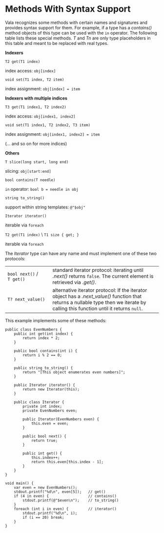 # Methods With Syntax Support

Vala recognizes some methods with certain names and signatures and provides syntax support for them. For example, if a type has a *contains()* method objects of this type can be used with the `in` operator. The following table lists these special methods. *T* and *Tn* are only type placeholders in this table and meant to be replaced with real types. 

**Indexers**

`T2 get(T1 index)`

index access: `obj[index]`

`void set(T1 index, T2 item)`

index assignment: `obj[index] = item`

**Indexers with multiple indices**

`T3 get(T1 index1, T2 index2)`

index access: `obj[index1, index2]`

`void set(T1 index1, T2 index2, T3 item)`

index assignment: `obj[index1, index2] = item`

(... and so on for more indices)

**Others**

`T slice(long start, long end)`

slicing: `obj[start:end]`

`bool contains(T needle)`

`in` operator: `bool b = needle in obj`

`string to_string()`

support within string templates: `@"$obj"`

`Iterator iterator()`

iterable via `foreach`

`T2 get(T1 index)` \  `T1 size { get; }`

iterable via `foreach`

The *Iterator* type can have any name and must implement one of these two protocols: 

| | |
|---|---|
| `bool next()` / `T get()` | standard iterator protocol: iterating until *.next()* returns `false`. The current element is retrieved via *.get()*. |
| `T? next_value()` | alternative iterator protocol: If the iterator object has a *.next_value()* function that returns a nullable type then we iterate by calling this function until it returns `null`.|

This example implements some of these methods: 







```vala
public class EvenNumbers {
    public int get(int index) {
        return index * 2;
    }

    public bool contains(int i) {
        return i % 2 == 0;
    }

    public string to_string() {
        return "[This object enumerates even numbers]";
    }

    public Iterator iterator() {
        return new Iterator(this);
    }

    public class Iterator {
        private int index;
        private EvenNumbers even;

        public Iterator(EvenNumbers even) {
            this.even = even;
        }

        public bool next() {
            return true;
        }

        public int get() {
            this.index++;
            return this.even[this.index - 1];
        }
    }
}

void main() {
    var even = new EvenNumbers();
    stdout.printf("%d\n", even[5]);   // get()
    if (4 in even) {                  // contains()
        stdout.printf(@"$even\n");    // to_string()
    }
    foreach (int i in even) {         // iterator()
        stdout.printf("%d\n", i);
        if (i == 20) break;
    }
}
```